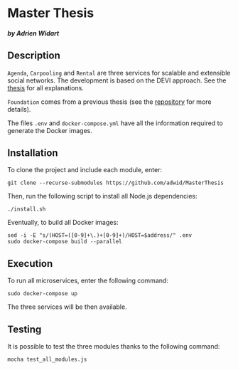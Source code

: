 # Master Thesis
##### by Adrien Widart

## Description
`Agenda`, `Carpooling` and `Rental` are three services for scalable and extensible social networks.
The development is based on the DEVI approach. See the [thesis](./Thesis.pdf) for all explanations.

`Foundation` comes from a previous thesis (see the [repository](https://github.com/glovise15/MasterThesis) for more details).

The files `.env` and `docker-compose.yml` have all the information required to generate the Docker images.

## Installation

To clone the project and include each module, enter:
```shell script
git clone --recurse-submodules https://github.com/adwid/MasterThesis
```

Then, run the following script to install all Node.js dependencies:
```shell script
./install.sh
```

Eventually, to build all Docker images:
```shell script
sed -i -E "s/(HOST=([0-9]+\.)+[0-9]+)/HOST=$address/" .env
sudo docker-compose build --parallel
```

## Execution
To run all microservices, enter the following command:
```shell script
sudo docker-compose up
```
The three services will be then available.

## Testing
It is possible to test the three modules thanks to the following command:
```shell script
mocha test_all_modules.js
```
